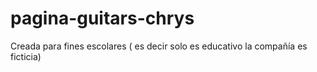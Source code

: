 # pagina-guitars-chrys
Creada para fines escolares ( es decir solo es educativo la compañía es ficticia)
